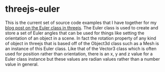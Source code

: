 # threejs-euler

This is the current set of source code examples that I have together for my [blog post on the Euler class in threejs](https://dustinpfister.github.io/2021/04/28/threejs-euler/). The Euler class is used to create and store a set of Euler angles that can be used for things like setting the orientation of an object in a scene. In fact the rotation property of any kind of object in threejs that is based off of the Object3d class such as a Mesh is an instance of this Euler class. Like that of the Vector3 class which is often used for position rather than orientation, there is an x, y and z value for a Euler class instance but these values are radian values rather than a number value in general.

